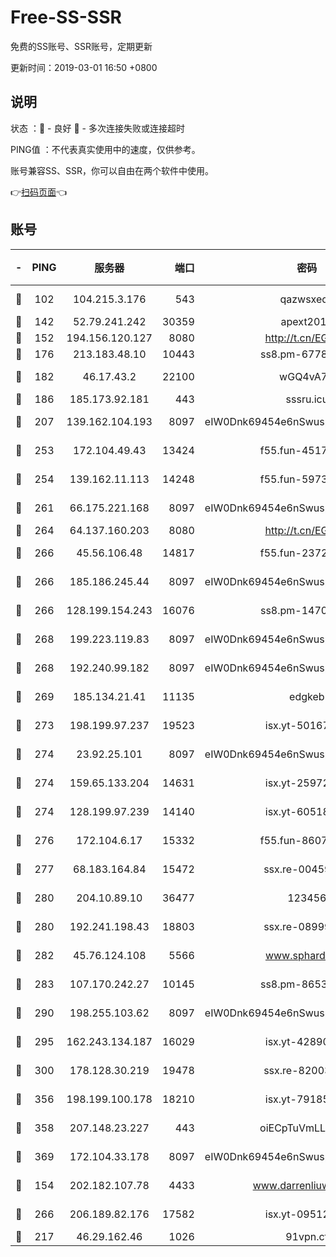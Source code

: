 # Free-SS-SSR

免费的SS账号、SSR账号，定期更新

更新时间：2019-03-01 16:50 +0800

## 说明

状态     ：🙂 - 良好 🙁 - 多次连接失败或连接超时

PING值   ：不代表真实使用中的速度，仅供参考。

账号兼容SS、SSR，你可以自由在两个软件中使用。

👉[扫码页面](https://liesauer.github.io/free-ss-ssr.github.io/)👈

## 账号

|-|PING|服务器|端口|密码|加密方式|区域|
|:----:|:----:|:-----:|-----:|:----:|:----:|:----:|
|🙂|102|104.215.3.176|543|qazwsxedc|aes-256-gcm|JP|
|🙂|142|52.79.241.242|30359|apext2019|chacha20|KR|
|🙂|152|194.156.120.127|8080|http://t.cn/EGJIyrl|rc4-md5|RU|
|🙂|176|213.183.48.10|10443|ss8.pm-67787720|rc4-md5|RU|
|🙂|182|46.17.43.2|22100|wGQ4vA7D|aes-256-gcm|RU|
|🙂|186|185.173.92.181|443|sssru.icu|rc4-md5|RU|
|🙂|207|139.162.104.193|8097|eIW0Dnk69454e6nSwuspv9DmS201tQ0D|aes-256-cfb|JP|
|🙂|253|172.104.49.43|13424|f55.fun-45173439|aes-256-cfb|SG|
|🙂|254|139.162.11.113|14248|f55.fun-59730477|aes-256-cfb|SG|
|🙂|261|66.175.221.168|8097|eIW0Dnk69454e6nSwuspv9DmS201tQ0D|aes-256-cfb|US|
|🙂|264|64.137.160.203|8080|http://t.cn/EGJIyrl|rc4-md5|CA|
|🙂|266|45.56.106.48|14817|f55.fun-23726526|aes-256-cfb|US|
|🙂|266|185.186.245.44|8097|eIW0Dnk69454e6nSwuspv9DmS201tQ0D|aes-256-cfb|NL|
|🙂|266|128.199.154.243|16076|ss8.pm-14706202|aes-256-cfb|SG|
|🙂|268|199.223.119.83|8097|eIW0Dnk69454e6nSwuspv9DmS201tQ0D|aes-256-cfb|US|
|🙂|268|192.240.99.182|8097|eIW0Dnk69454e6nSwuspv9DmS201tQ0D|aes-256-cfb|US|
|🙂|269|185.134.21.41|11135|edgkeb|aes-256-cfb|GB|
|🙂|273|198.199.97.237|19523|isx.yt-50167481|aes-256-cfb|US|
|🙂|274|23.92.25.101|8097|eIW0Dnk69454e6nSwuspv9DmS201tQ0D|aes-256-cfb|US|
|🙂|274|159.65.133.204|14631|isx.yt-25972344|aes-256-cfb|SG|
|🙂|274|128.199.97.239|14140|isx.yt-60518529|aes-256-cfb|SG|
|🙂|276|172.104.6.17|15332|f55.fun-86079232|aes-256-cfb|US|
|🙂|277|68.183.164.84|15472|ssx.re-00459440|aes-256-cfb|US|
|🙂|280|204.10.89.10|36477|123456|aes-256-cfb|US|
|🙂|280|192.241.198.43|18803|ssx.re-08999110|aes-256-cfb|US|
|🙂|282|45.76.124.108|5566|www.sphard.com|aes-256-cfb|AU|
|🙂|283|107.170.242.27|10145|ss8.pm-86538525|aes-256-cfb|US|
|🙂|290|198.255.103.62|8097|eIW0Dnk69454e6nSwuspv9DmS201tQ0D|aes-256-cfb|US|
|🙂|295|162.243.134.187|16029|isx.yt-42890959|aes-256-cfb|US|
|🙂|300|178.128.30.219|19478|ssx.re-82003000|aes-256-cfb|SG|
|🙂|356|198.199.100.178|18210|isx.yt-79185401|aes-256-cfb|US|
|🙂|358|207.148.23.227|443|oiECpTuVmLLxk4Ts|aes-256-cfb|US|
|🙂|369|172.104.33.178|8097|eIW0Dnk69454e6nSwuspv9DmS201tQ0D|aes-256-cfb|SG|
|🙂|154|202.182.107.78|4433|www.darrenliuwei.com|aes-256-cfb|JP|
|🙂|266|206.189.82.176|17582|isx.yt-09512157|aes-256-cfb|SG|
|🙁|217|46.29.162.46|1026|91vpn.cf|rc4-md5|RU|
